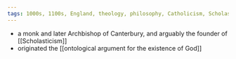 ```yaml
---
tags: 1000s, 1100s, England, theology, philosophy, Catholicism, Scholasticism, Italy
---
```


- a monk and later Archbishop of Canterbury, and arguably the founder of [[Scholasticism]]
- originated the [[ontological argument for the existence of God]]